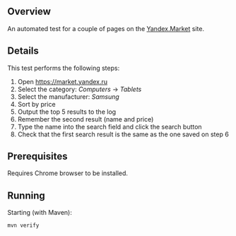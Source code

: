 ## Overview

An automated test for a couple of pages on the [Yandex.Market](https://market.yandex.ru) site.


## Details

This test performs the following steps:

1. Open https://market.yandex.ru
2. Select the category: _Computers_ -> _Tablets_
3. Select the manufacturer: _Samsung_
4. Sort by price
5. Output the top 5 results to the log
6. Remember the second result (name and price)
7. Type the name into the search field and click the search button
8. Check that the first search result is the same as the one saved on step 6


## Prerequisites

Requires Chrome browser to be installed.


## Running

Starting (with Maven):
```
mvn verify
```
